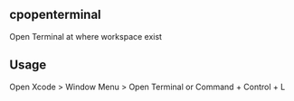 ## cpopenterminal
Open Terminal at where workspace exist
## Usage
Open Xcode > Window Menu > Open Terminal
or Command + Control + L